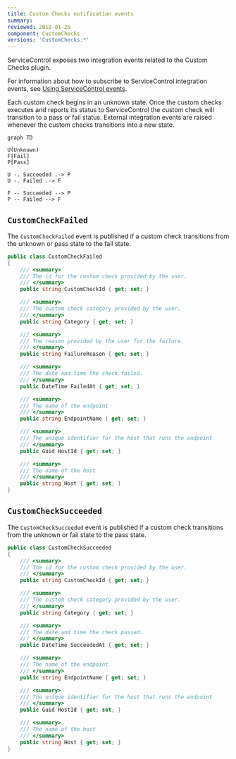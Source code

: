 ```yaml
---
title: Custom Checks notification events
summary:
reviewed: 2018-01-26
component: CustomChecks
versions: 'CustomChecks:*'
---
```


ServiceControl exposes two integration events related to the Custom Checks plugin.

For information about how to subscribe to ServiceControl integration events, see [Using ServiceControl events](/servicecontrol/contracts.md).

Each custom check begins in an unknown state. Once the custom checks executes and reports its status to ServiceControl the custom check will transition to a pass or fail status. External integration events are raised whenever the custom checks transitions into a new state.

```mermaid
graph TD

U(Unknown)
F[Fail]
P[Pass]

U -. Succeeded .-> P
U -. Failed .-> F

F -- Succeeded --> P
P -- Failed --> F
```


## `CustomCheckFailed`

The `CustomCheckFailed` event is published if a custom check transitions from the unknown or pass state to the fail state.

```csharp
public class CustomCheckFailed
{
    /// <summary>
    /// The id for the custom check provided by the user.
    /// </summary>
    public string CustomCheckId { get; set; }

    /// <summary>
    /// The custom check category provided by the user.
    /// </summary>
    public string Category { get; set; }

    /// <summary>
    /// The reason provided by the user for the failure.
    /// </summary>
    public string FailureReason { get; set; }

    /// <summary>
    /// The date and time the check failed.
    /// </summary>
    public DateTime FailedAt { get; set; }

    /// <summary>
    /// The name of the endpoint
    /// </summary>
    public string EndpointName { get; set; }

    /// <summary>
    /// The unique identifier for the host that runs the endpoint
    /// </summary>
    public Guid HostId { get; set; }

    /// <summary>
    /// The name of the host
    /// </summary>
    public string Host { get; set; }
}
```


## `CustomCheckSucceeded`

The `CustomCheckSucceeded` event is published if a custom check transitions from the unknown or fail state to the pass state.

```csharp
public class CustomCheckSucceeded
{
    /// <summary>
    /// The id for the custom check provided by the user.
    /// </summary>
    public string CustomCheckId { get; set; }

    /// <summary>
    /// The custom check category provided by the user.
    /// </summary>
    public string Category { get; set; }

    /// <summary>
    /// The date and time the check passed.
    /// </summary>
    public DateTime SucceededAt { get; set; }

    /// <summary>
    /// The name of the endpoint
    /// </summary>
    public string EndpointName { get; set; }

    /// <summary>
    /// The unique identifier for the host that runs the endpoint
    /// </summary>
    public Guid HostId { get; set; }

    /// <summary>
    /// The name of the host
    /// </summary>
    public string Host { get; set; }
}
```
